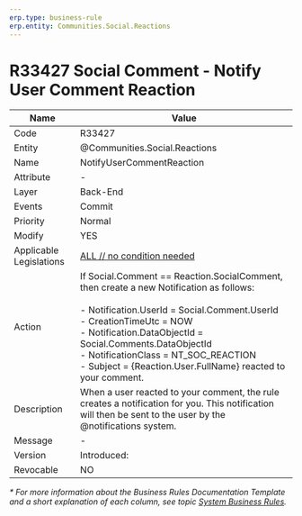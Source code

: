 ```yaml
---
erp.type: business-rule
erp.entity: Communities.Social.Reactions
---
```


# R33427 Social Comment - Notify User Comment Reaction

| Name | Value |
| ---- | ----- |
| Code | R33427 |
| Entity | @Communities.Social.Reactions |
| Name | NotifyUserCommentReaction |
| Attribute | - |
| Layer | Back-End |
| Events | Commit |
| Priority | Normal |
| Modify | YES |
| Applicable Legislations | [ALL // no condition needed](xref:applicable-legislations) |
| Action | If Social.Comment == Reaction.SocialComment, <br> then create a new Notification as follows: <br><br> - Notification.UserId = Social.Comment.UserId <br> - CreationTimeUtc =  NOW <br> - Notification.DataObjectId = Social.Comments.DataObjectId <br> - NotificationClass = NT_SOC_REACTION <br> - Subject = {Reaction.User.FullName} reacted to your comment.|
| Description| When a user reacted to your comment, the rule creates a notification for you. This notification will then be sent to the user by the @notifications system.|  
| Message | - |
| Version | Introduced:  |
| Revocable | NO |

*\* For more information about the Business Rules Documentation Template and a short explanation of each column, see
topic [System Business Rules](../templates/template-description-system-business-rules.md).*
